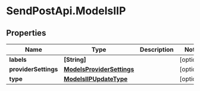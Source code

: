 # SendPostApi.ModelsIIP

## Properties
Name | Type | Description | Notes
------------ | ------------- | ------------- | -------------
**labels** | **[String]** |  | [optional] 
**providerSettings** | [**ModelsProviderSettings**](ModelsProviderSettings.md) |  | [optional] 
**type** | [**ModelsIIPUpdateType**](ModelsIIPUpdateType.md) |  | [optional] 


